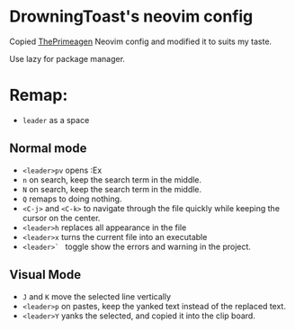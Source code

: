 # DrowningToast's neovim config

Copied [ThePrimeagen](https://github.com/ThePrimeagen/neovimrc) Neovim config and modified it to suits my taste.

Use lazy for package manager.

# Remap:

- `leader` as a space

## Normal mode
- `<leader>pv` opens :Ex
- `n` on search, keep the search term in the middle.
- `N` on search, keep the search term in the middle.
- `Q` remaps to doing nothing.
- `<C-j>` and `<C-k>` to navigate through the file quickly while keeping the cursor on the center.
- `<leader>h` replaces all appearance in the file
- `<leader>x` turns the current file into an executable
- ``<leader>` `` toggle show the errors and warning in the project.

## Visual Mode
- `J` and `K` move the selected line vertically
- `<leader>p` on pastes, keep the yanked text instead of the replaced text.
- `<leader>Y` yanks the selected, and copied it into the clip board.
